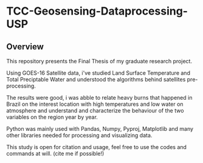 # TCC-Geosensing-Dataprocessing-USP

## Overview

This repository presents the Final Thesis of my graduate research project.

Using GOES-16 Satellite data, i've studied Land Surface Temperature and Total Preciptable Water and understood the algorithms behind satellites pre-processing.

The results were good, i was abble to relate heavy burns that happened in Brazil on the interest location with high temperatures and low water on atmosphere and understand and characterize the behaviour of the two variables on the region year by year.

Python was mainly used with Pandas, Numpy, Pyproj, Matplotlib and many other libraries needed for processing and visualizing data.

This study is open for citation and usage, feel free to use the codes and commands at will. (cite me if possible!)

